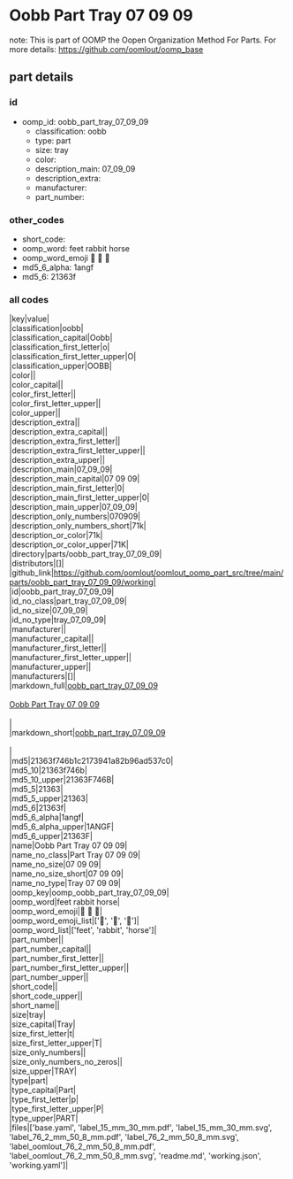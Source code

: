 # Oobb Part Tray 07 09 09  

note: This is part of OOMP the Oopen Organization Method For Parts. For more details: https://github.com/oomlout/oomp_base

##  part details





### id
* oomp_id: oobb_part_tray_07_09_09
  * classification: oobb
  * type: part
  * size: tray
  * color: 
  * description_main: 07_09_09
  * description_extra: 
  * manufacturer: 
  * part_number: 

### other_codes
* short_code: 
* oomp_word: feet rabbit horse
* oomp_word_emoji :feet: :rabbit: :horse:
* md5_6_alpha: 1angf
* md5_6: 21363f

### all codes 
|key|value|  
|classification|oobb|  
|classification_capital|Oobb|  
|classification_first_letter|o|  
|classification_first_letter_upper|O|  
|classification_upper|OOBB|  
|color||  
|color_capital||  
|color_first_letter||  
|color_first_letter_upper||  
|color_upper||  
|description_extra||  
|description_extra_capital||  
|description_extra_first_letter||  
|description_extra_first_letter_upper||  
|description_extra_upper||  
|description_main|07_09_09|  
|description_main_capital|07 09 09|  
|description_main_first_letter|0|  
|description_main_first_letter_upper|0|  
|description_main_upper|07_09_09|  
|description_only_numbers|070909|  
|description_only_numbers_short|71k|  
|description_or_color|71k|  
|description_or_color_upper|71K|  
|directory|parts/oobb_part_tray_07_09_09|  
|distributors|[]|  
|github_link|https://github.com/oomlout/oomlout_oomp_part_src/tree/main/parts/oobb_part_tray_07_09_09/working|  
|id|oobb_part_tray_07_09_09|  
|id_no_class|part_tray_07_09_09|  
|id_no_size|07_09_09|  
|id_no_type|tray_07_09_09|  
|manufacturer||  
|manufacturer_capital||  
|manufacturer_first_letter||  
|manufacturer_first_letter_upper||  
|manufacturer_upper||  
|manufacturers|[]|  
|markdown_full|[oobb_part_tray_07_09_09](https://github.com/oomlout/oomlout_oomp_part_src/tree/main/parts/oobb_part_tray_07_09_09/working)<br>[](https://github.com/oomlout/oomlout_oomp_part_src/tree/main/parts/oobb_part_tray_07_09_09/working)<br>[Oobb Part Tray 07 09 09](https://github.com/oomlout/oomlout_oomp_part_src/tree/main/parts/oobb_part_tray_07_09_09/working)<br><br>|  
|markdown_short|[oobb_part_tray_07_09_09](https://github.com/oomlout/oomlout_oomp_part_src/tree/main/parts/oobb_part_tray_07_09_09/working)<br><br>|  
|md5|21363f746b1c2173941a82b96ad537c0|  
|md5_10|21363f746b|  
|md5_10_upper|21363F746B|  
|md5_5|21363|  
|md5_5_upper|21363|  
|md5_6|21363f|  
|md5_6_alpha|1angf|  
|md5_6_alpha_upper|1ANGF|  
|md5_6_upper|21363F|  
|name|Oobb Part Tray 07 09 09|  
|name_no_class|Part Tray 07 09 09|  
|name_no_size|07 09 09|  
|name_no_size_short|07 09 09|  
|name_no_type|Tray 07 09 09|  
|oomp_key|oomp_oobb_part_tray_07_09_09|  
|oomp_word|feet rabbit horse|  
|oomp_word_emoji|:feet: :rabbit: :horse:|  
|oomp_word_emoji_list|[':feet:', ':rabbit:', ':horse:']|  
|oomp_word_list|['feet', 'rabbit', 'horse']|  
|part_number||  
|part_number_capital||  
|part_number_first_letter||  
|part_number_first_letter_upper||  
|part_number_upper||  
|short_code||  
|short_code_upper||  
|short_name||  
|size|tray|  
|size_capital|Tray|  
|size_first_letter|t|  
|size_first_letter_upper|T|  
|size_only_numbers||  
|size_only_numbers_no_zeros||  
|size_upper|TRAY|  
|type|part|  
|type_capital|Part|  
|type_first_letter|p|  
|type_first_letter_upper|P|  
|type_upper|PART|  
|files|['base.yaml', 'label_15_mm_30_mm.pdf', 'label_15_mm_30_mm.svg', 'label_76_2_mm_50_8_mm.pdf', 'label_76_2_mm_50_8_mm.svg', 'label_oomlout_76_2_mm_50_8_mm.pdf', 'label_oomlout_76_2_mm_50_8_mm.svg', 'readme.md', 'working.json', 'working.yaml']|  
